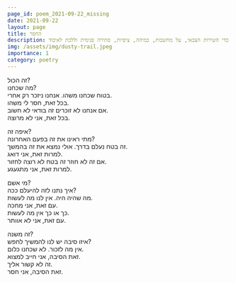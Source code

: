 ```yaml
---
page_id: poem_2021-09-22_missing
date: 2021-09-22
layout: page
title: החסר
description: שיר שכתבתי תוך כדי השירות הצבאי, על מחשבות, כמיהה, ציפיות, סתירה פנימית וללכת לאיבוד.
img: /assets/img/dusty-trail.jpeg
importance: 1
category: poetry
---
```


זה הכול?  
מה שכחנו?  
בטוח שכחנו משהו. אנחנו ניזכר רק אחרי.  
בכל זאת, חסר לי משהו.  
אם אנחנו לא זוכרים זה בודאי לא חשוב.  
בכל זאת, אני לא מרוצה.

איפה זה?  
מתי ראינו את זה בפעם האחרונה?  
זה בטח נעלם בדרך. אולי נמצא את זה בהמשך.  
למרות זאת, אני דואג.  
אם זה לא חוזר זה בטח לא רוצה לחזור.  
למרות זאת, אני מתגעגע.

מי אשם?  
איך נתנו לזה להיעלם ככה?  
מה שהיה היה. אין לנו מה לעשות.  
עם זאת, אני מחכה.  
כך או כך אין מה לעשות.  
עם זאת, אני לא אוותר.

זה משנה?  
איזו סיבה יש לנו להמשיך לחפש?  
אין מה לזכור. לא שכחנו כלום.  
זאת הסיבה, אני חייב למצוא.  
זה לא קשור אליך.  
זאת הסיבה, אני חסר.

